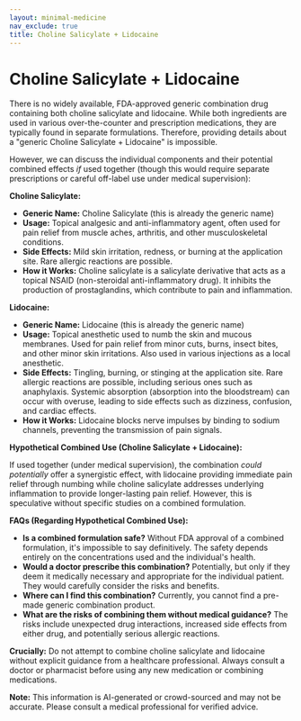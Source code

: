 ```yaml
---
layout: minimal-medicine
nav_exclude: true
title: Choline Salicylate + Lidocaine
---
```


# Choline Salicylate + Lidocaine

There is no widely available, FDA-approved generic combination drug containing both choline salicylate and lidocaine. While both ingredients are used in various over-the-counter and prescription medications, they are typically found in separate formulations.  Therefore, providing details about a "generic Choline Salicylate + Lidocaine" is impossible.

However, we can discuss the individual components and their potential combined effects *if* used together (though this would require separate prescriptions or careful off-label use under medical supervision):


**Choline Salicylate:**

* **Generic Name:** Choline Salicylate (this is already the generic name)
* **Usage:** Topical analgesic and anti-inflammatory agent, often used for pain relief from muscle aches, arthritis, and other musculoskeletal conditions.
* **Side Effects:**  Mild skin irritation, redness, or burning at the application site. Rare allergic reactions are possible.
* **How it Works:** Choline salicylate is a salicylate derivative that acts as a topical NSAID (non-steroidal anti-inflammatory drug). It inhibits the production of prostaglandins, which contribute to pain and inflammation.

**Lidocaine:**

* **Generic Name:** Lidocaine (this is already the generic name)
* **Usage:** Topical anesthetic used to numb the skin and mucous membranes.  Used for pain relief from minor cuts, burns, insect bites, and other minor skin irritations. Also used in various injections as a local anesthetic.
* **Side Effects:** Tingling, burning, or stinging at the application site. Rare allergic reactions are possible, including serious ones such as anaphylaxis.  Systemic absorption (absorption into the bloodstream) can occur with overuse, leading to side effects such as dizziness, confusion, and cardiac effects.
* **How it Works:** Lidocaine blocks nerve impulses by binding to sodium channels, preventing the transmission of pain signals.



**Hypothetical Combined Use (Choline Salicylate + Lidocaine):**

If used together (under medical supervision), the combination *could potentially* offer a synergistic effect, with lidocaine providing immediate pain relief through numbing while choline salicylate addresses underlying inflammation to provide longer-lasting pain relief.  However, this is speculative without specific studies on a combined formulation.

**FAQs (Regarding Hypothetical Combined Use):**

* **Is a combined formulation safe?**  Without FDA approval of a combined formulation, it's impossible to say definitively.  The safety depends entirely on the concentrations used and the individual's health.
* **Would a doctor prescribe this combination?**  Potentially, but only if they deem it medically necessary and appropriate for the individual patient.  They would carefully consider the risks and benefits.
* **Where can I find this combination?**  Currently, you cannot find a pre-made generic combination product.
* **What are the risks of combining them without medical guidance?**  The risks include unexpected drug interactions, increased side effects from either drug, and potentially serious allergic reactions.

**Crucially:**  Do not attempt to combine choline salicylate and lidocaine without explicit guidance from a healthcare professional.  Always consult a doctor or pharmacist before using any new medication or combining medications.


**Note:** This information is AI-generated or crowd-sourced and may not be accurate. Please consult a medical professional for verified advice.